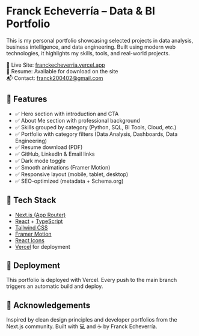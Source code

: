 # Franck Echeverría – Data & BI Portfolio

This is my personal portfolio showcasing selected projects in data analysis, business intelligence, and data engineering. Built using modern web technologies, it highlights my skills, tools, and real-world projects.

🔗 Live Site: [franckecheverria.vercel.app](https://franckecheverria.vercel.app)  
📄 Resume: Available for download on the site  
📬 Contact: [franck200402@gmail.com](mailto:franck200402@gmail.com)

## 🎯 Features

- ✅ Hero section with introduction and CTA
- ✅ About Me section with professional background
- ✅ Skills grouped by category (Python, SQL, BI Tools, Cloud, etc.)
- ✅ Portfolio with category filters (Data Analysis, Dashboards, Data Engineering)
- ✅ Resume download (PDF)
- ✅ GitHub, LinkedIn & Email links
- ✅ Dark mode toggle
- ✅ Smooth animations (Framer Motion)
- ✅ Responsive layout (mobile, tablet, desktop)
- ✅ SEO-optimized (metadata + Schema.org)

## 🧰 Tech Stack

- [Next.js (App Router)](https://nextjs.org/)
- [React](https://reactjs.org/) + [TypeScript](https://www.typescriptlang.org/)
- [Tailwind CSS](https://tailwindcss.com/)
- [Framer Motion](https://www.framer.com/motion/)
- [React Icons](https://react-icons.github.io/react-icons/)
- [Vercel](https://vercel.com/) for deployment

## 🚀 Deployment

This portfolio is deployed with Vercel. Every push to the main branch triggers an automatic build and deploy.

## 🙌 Acknowledgements

Inspired by clean design principles and developer portfolios from the Next.js community. Built with 💻 and ☕ by Franck Echeverría.
